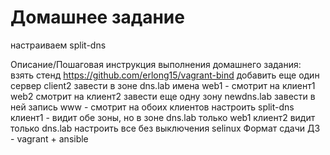 # Домашнее задание
настраиваем split-dns

Описание/Пошаговая инструкция выполнения домашнего задания:
взять стенд https://github.com/erlong15/vagrant-bind
добавить еще один сервер client2
завести в зоне dns.lab
имена
web1 - смотрит на клиент1
web2 смотрит на клиент2
завести еще одну зону newdns.lab
завести в ней запись
www - смотрит на обоих клиентов
настроить split-dns
клиент1 - видит обе зоны, но в зоне dns.lab только web1
клиент2 видит только dns.lab
настроить все без выключения selinux Формат сдачи ДЗ - vagrant + ansible
